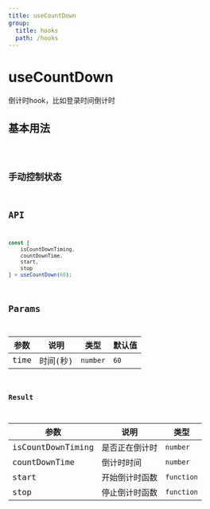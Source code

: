 ```yaml
---
title: useCountDown
group:
  title: hooks
  path: /hooks
---
```


# useCountDown

倒计时hook，比如登录时间倒计时

## 基本用法

<code src="./Demo/demo.tsx" />

## 手动控制状态

## API

```typescript
const [
    isCountDownTiming,
    countDownTime,
    start,
    stop
] = useCountDown(60);
```


## Params

| 参数      | 说明           | 类型                                                    | 默认值      |
| --------- | -------------- | ------------------------------------------------------- | ----------- |
| time   | 时间(秒)     | `number`                                                 | `60` |


### Result

| 参数            | 说明           | 类型                      |
| --------------- | -------------- | ------------------------- |
| isCountDownTiming       | 是否正在倒计时   | `number`                  |
| countDownTime       | 倒计时时间 | `number` |
| start | 开始倒计时函数     | `function`           |
| stop | 停止倒计时函数     | `function`           |